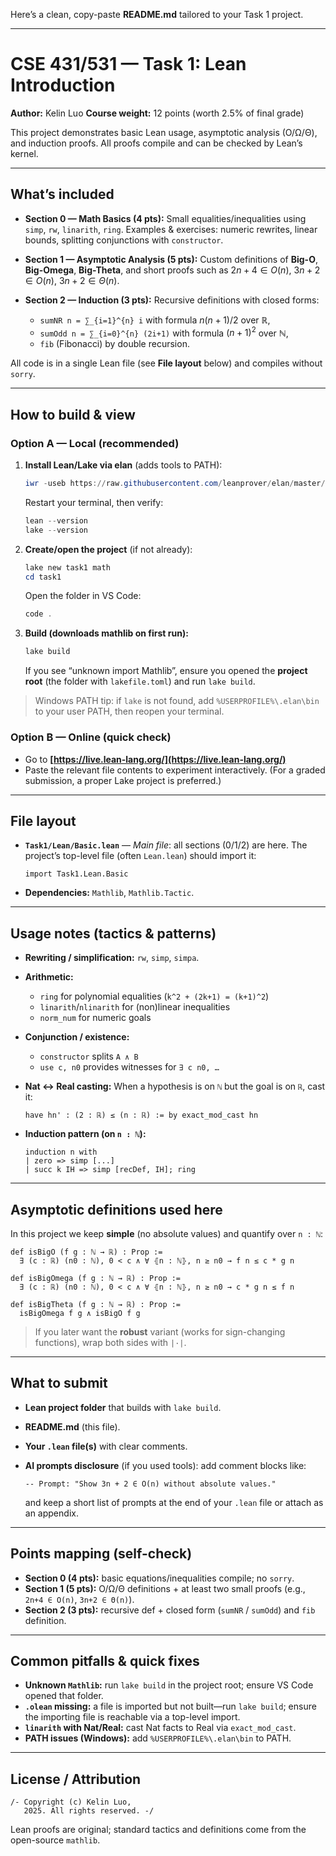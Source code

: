 Here’s a clean, copy-paste **README.md** tailored to your Task 1 project.

---

# CSE 431/531 — Task 1: Lean Introduction

**Author:** Kelin Luo
**Course weight:** 12 points (worth 2.5% of final grade)

This project demonstrates basic Lean usage, asymptotic analysis (O/Ω/Θ), and induction proofs. All proofs compile and can be checked by Lean’s kernel.

---

## What’s included

* **Section 0 — Math Basics (4 pts):**
  Small equalities/inequalities using `simp`, `rw`, `linarith`, `ring`.
  Examples & exercises: numeric rewrites, linear bounds, splitting conjunctions with `constructor`.

* **Section 1 — Asymptotic Analysis (5 pts):**
  Custom definitions of **Big-O**, **Big-Omega**, **Big-Theta**, and short proofs such as
  $2n+4 \in O(n)$, $3n+2 \in O(n)$, $3n+2 \in \Theta(n)$.

* **Section 2 — Induction (3 pts):**
  Recursive definitions with closed forms:

  * `sumNR n = ∑_{i=1}^{n} i` with formula $n(n+1)/2$ over ℝ,
  * `sumOdd n = ∑_{i=0}^{n} (2i+1)` with formula $(n+1)^2$ over ℕ,
  * `fib` (Fibonacci) by double recursion.

All code is in a single Lean file (see **File layout** below) and compiles without `sorry`.

---

## How to build & view

### Option A — Local (recommended)

1. **Install Lean/Lake via elan** (adds tools to PATH):

   ```powershell
   iwr -useb https://raw.githubusercontent.com/leanprover/elan/master/elan-init.ps1 | iex
   ```

   Restart your terminal, then verify:

   ```powershell
   lean --version
   lake --version
   ```

2. **Create/open the project** (if not already):

   ```powershell
   lake new task1 math
   cd task1
   ```

   Open the folder in VS Code:

   ```powershell
   code .
   ```

3. **Build (downloads mathlib on first run):**

   ```powershell
   lake build
   ```

   If you see “unknown import Mathlib”, ensure you opened the **project root** (the folder with `lakefile.toml`) and run `lake build`.

> Windows PATH tip: if `lake` is not found, add `%USERPROFILE%\.elan\bin` to your user PATH, then reopen your terminal.

### Option B — Online (quick check)

* Go to **[https://live.lean-lang.org/](https://live.lean-lang.org/)**
* Paste the relevant file contents to experiment interactively.
  (For a graded submission, a proper Lake project is preferred.)

---

## File layout

* **`Task1/Lean/Basic.lean`** — *Main file*: all sections (0/1/2) are here.
  The project’s top-level file (often `Lean.lean`) should import it:

  ```lean
  import Task1.Lean.Basic
  ```

* **Dependencies:** `Mathlib`, `Mathlib.Tactic`.

---

## Usage notes (tactics & patterns)

* **Rewriting / simplification:** `rw`, `simp`, `simpa`.
* **Arithmetic:**

  * `ring` for polynomial equalities (`k^2 + (2k+1) = (k+1)^2`)
  * `linarith`/`nlinarith` for (non)linear inequalities
  * `norm_num` for numeric goals
* **Conjunction / existence:**

  * `constructor` splits `A ∧ B`
  * `use c, n0` provides witnesses for `∃ c n0, …`
* **Nat ↔ Real casting:**
  When a hypothesis is on `ℕ` but the goal is on `ℝ`, cast it:

  ```lean
  have hn' : (2 : ℝ) ≤ (n : ℝ) := by exact_mod_cast hn
  ```
* **Induction pattern (on `n : ℕ`):**

  ```lean
  induction n with
  | zero => simp [...]
  | succ k IH => simp [recDef, IH]; ring
  ```

---

## Asymptotic definitions used here

In this project we keep **simple** (no absolute values) and quantify over `n : ℕ`:

```lean
def isBigO (f g : ℕ → ℝ) : Prop :=
  ∃ (c : ℝ) (n0 : ℕ), 0 < c ∧ ∀ ⦃n : ℕ⦄, n ≥ n0 → f n ≤ c * g n

def isBigOmega (f g : ℕ → ℝ) : Prop :=
  ∃ (c : ℝ) (n0 : ℕ), 0 < c ∧ ∀ ⦃n : ℕ⦄, n ≥ n0 → c * g n ≤ f n

def isBigTheta (f g : ℕ → ℝ) : Prop :=
  isBigOmega f g ∧ isBigO f g
```

> If you later want the **robust** variant (works for sign-changing functions), wrap both sides with `|·|`.

---

## What to submit

* **Lean project folder** that builds with `lake build`.
* **README.md** (this file).
* **Your `.lean` file(s)** with clear comments.
* **AI prompts disclosure** (if you used tools):
  add comment blocks like:

  ```lean
  -- Prompt: "Show 3n + 2 ∈ O(n) without absolute values."
  ```

  and keep a short list of prompts at the end of your `.lean` file or attach as an appendix.

---

## Points mapping (self-check)

* **Section 0 (4 pts):** basic equations/inequalities compile; no `sorry`.
* **Section 1 (5 pts):** O/Ω/Θ definitions + at least two small proofs (e.g., `2n+4 ∈ O(n)`, `3n+2 ∈ Θ(n)`).
* **Section 2 (3 pts):** recursive def + closed form (`sumNR` / `sumOdd`) and `fib` definition.

---

## Common pitfalls & quick fixes

* **Unknown `Mathlib`:** run `lake build` in the project root; ensure VS Code opened that folder.
* **`.olean` missing:** a file is imported but not built—run `lake build`; ensure the importing file is reachable via a top-level import.
* **`linarith` with Nat/Real:** cast Nat facts to Real via `exact_mod_cast`.
* **PATH issues (Windows):** add `%USERPROFILE%\.elan\bin` to PATH.

---

## License / Attribution

```
/- Copyright (c) Kelin Luo,
   2025. All rights reserved. -/
```

Lean proofs are original; standard tactics and definitions come from the open-source `mathlib`.

